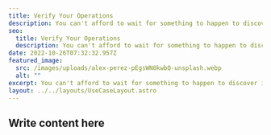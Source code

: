 ```yaml
---
title: Verify Your Operations
description: You can't afford to wait for something to happen to discover if your alerts and mitigation processes are working as they should. Discover how to use chaos engineering to build confidence in your operations.
seo:
  title: Verify Your Operations
  description: You can't afford to wait for something to happen to discover if your alerts and mitigation processes are working as they should.
date: 2022-10-26T07:32:32.957Z
featured_image:
  src: /images/uploads/alex-perez-pEgsWN0kwbQ-unsplash.webp
  alt: ""
excerpt: You can't afford to wait for something to happen to discover if your alerts and mitigation processes are working as they should. Discover how to use chaos engineering to build confidence in your operations.
layout: ../../layouts/UseCaseLayout.astro
---
```


## Write content here
